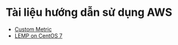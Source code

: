 # Tài liệu hướng dẫn sử dụng AWS 
* [Custom Metric](https://github.com/sinhhn/aws-guidline/blob/master/Custom%20Metric%20In%20AWS/Custom%20Metric%20In%20AWS.md)
* [LEMP on CentOS 7](https://github.com/sinhhn/aws-guidline/blob/master/LEMP%20on%20Centos%207%20with%20laravel/LEMP%20on%20Centos%207%20with%20laravel.md)
